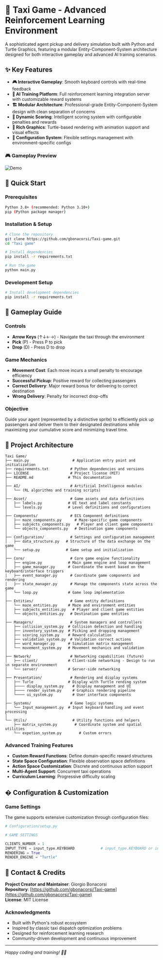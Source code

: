 # 🚕 Taxi Game - Advanced Reinforcement Learning Environment

A sophisticated agent pickup and delivery simulation built with Python and Turtle Graphics, featuring a modular Entity-Component-System architecture designed for both interactive gameplay and advanced AI training scenarios.

## ✨ Key Features

- **🎮 Interactive Gameplay**: Smooth keyboard controls with real-time feedback
- **🤖 AI Training Platform**: Full reinforcement learning integration server with customizable reward systems
- **🏗️ Modular Architecture**: Professional-grade Entity-Component-System design with clean separation of concerns
- **🎯 Dynamic Scoring**: Intelligent scoring system with configurable penalties and rewards
- **🎨 Rich Graphics**: Turtle-based rendering with animation support and visual effects
- **🔧 Configuration System**: Flexible settings management with environment-specific configs

### 🎮 Gameplay Preview

![Demo](https://github.com/gbonacorsi/Taxi-game/assets/12345/abc123-demo.gif)

## 🚀 Quick Start

### Prerequisites
```bash
Python 3.8+ (recommended: Python 3.10+)
pip (Python package manager)
```

### Installation & Setup
```bash
# Clone the repository
git clone https://github.com/gbonacorsi/Taxi-game.git
cd "Taxi game"

# Install dependencies
pip install -r requirements.txt

# Run the game
python main.py
```

### Development Setup
```bash
# Install development dependencies
pip install -r requirements.txt

```

## 🎯 Gameplay Guide

### Controls
- **Arrow Keys** (↑↓←→) - Navigate the taxi through the environment
- **Pick** (P) - Press P to pick
- **Drop** (D) - Press D to drop

### Game Mechanics
- **Movement Cost**: Each move incurs a small penalty to encourage efficiency
- **Successful Pickup**: Positive reward for collecting passengers
- **Correct Delivery**: Major reward bonus for delivering to correct destination
- **Wrong Delivery**: Penalty for incorrect drop-offs

### Objective
Guide your agent (represented by a distinctive sprite) to efficiently pick up passengers and deliver them to their designated destinations while maximizing your cumulative score and minimizing travel time.

## 📁 Project Architecture

```
Taxi Game/
├── main.py                    # Application entry point and initialization
├── requirements.txt          # Python dependencies and versions
├── LICENSE                   # Project license (MIT)
├── README.md                # This documentation
│
├── AI/                       # Artificial Intelligence modules
│   └── (RL algorithms and training scripts)
│
├── Asset/                    # Game assets and data definitions
│   ├── labels.py            # UI text and label constants
│   └── levels.py            # Level definitions and configurations
│
├── Components/               # ECS Component definitions
│   ├── maze_components.py      # Maze-specific game components
│   ├── subjects_components.py   # Player and client game components
│   └── objects_components.py   # Destination game components
│
├── Configuration/            # Settings and configuration management
│   ├── data_structure.py   # Structure of the data exchange on the game
│   └── setup.py            # Game setup and initialization
│
├── Core/                     # Core game engine functionality
│   ├── engine.py            # Main game engine and loop management
│   ├── game_manager.py      # Coordinate the event based on the keyboard/interface triggers
│   ├── event_manager.py      # Coordinate game components and rendering
│   ├── state_manager.py      # Manage the components state across the game
│   └── loop.py              # Game loop implementation
│
├── Entities/                 # Game entity definitions
│   └── maze_entities.py     # Maze and environment entities
│   ├── subjects_entities.py   # Player and client game entities
│   └── objects_entities.py   # Destination game entities
│
├── Managers/                 # System managers and controllers
│   ├── collision_system.py  # Collision detection and handling
│   ├── inventory_system.py  # Picking and dropping management
│   ├── scoring_system.py    # Reward calculation
│   ├── validation_system.py  # Validation correct actions
│   ├── word_manager.py      # Simulation matrix management
│   └── movement_system.py   # Movement mechanics and validation
│
├── Network/                  # Networking capabilities (future)
│   ├── client/              # Client-side networking - Design to run in separate environement
│   └── server/              # Server-side networking
│
├── Presentation/             # Rendering and display systems
│   ├── Turle                # Display with Turtle rending system
│   ├──── display_system.py    # Display management and UI
│   ├──── render_system.py     # Graphics rendering pipeline
│   └──── ui_system.py         # User interface components
│
├── Systems/                  # Game logic systems
│   └── Input_management.py  # Input keyboard handling and event processing
│
└── Utils/                     # Utility functions and helpers
    ├── matrix_system.py        # Coordinate system and spatial utilities
    └── expetion_system.py        # Custom errors
```

### Advanced Training Features
- **Custom Reward Functions**: Define domain-specific reward structures
- **State Space Configuration**: Flexible observation space definitions
- **Action Space Customization**: Discrete and continuous action support
- **Multi-Agent Support**: Concurrent taxi operations
- **Curriculum Learning**: Progressive difficulty scaling

## � Configuration & Customization

### Game Settings
The game supports extensive customization through configuration files:

```python
# Configuration/setup.py

# GAME SETTINGS

CLIENTS_NUMBER = 1
INPUT_TYPE = input_type.KEYBOARD            # input_type.KEYBOARD or input_type.SERVER    
RENDERING = True
RENDER_ENGINE = "Turtle" 

```

## 📧 Contact & Credits

**Project Creator and Maintainer**: Giorgio Bonacorsi  
**Repository**: [https://github.com/gbonacorsi/Taxi-game](https://github.com/gbonacorsi/Taxi-game)  
**License**: MIT License

### Acknowledgments
- Built with Python's robust ecosystem
- Inspired by classic taxi dispatch optimization problems
- Designed for reinforcement learning research
- Community-driven development and continuous improvement

---

*Happy coding and training! 🚕🤖*